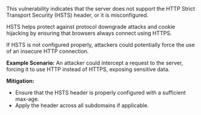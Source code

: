 This vulnerability indicates that the server does not support the HTTP Strict Transport Security (HSTS) header, or it is misconfigured.

HSTS helps protect against protocol downgrade attacks and cookie hijacking by ensuring that browsers always connect using HTTPS.

If HSTS is not configured properly, attackers could potentially force the use of an insecure HTTP connection.

**Example Scenario:**
An attacker could intercept a request to the server, forcing it to use HTTP instead of HTTPS, exposing sensitive data.

**Mitigation:**
- Ensure that the HSTS header is properly configured with a sufficient max-age.
- Apply the header across all subdomains if applicable.
